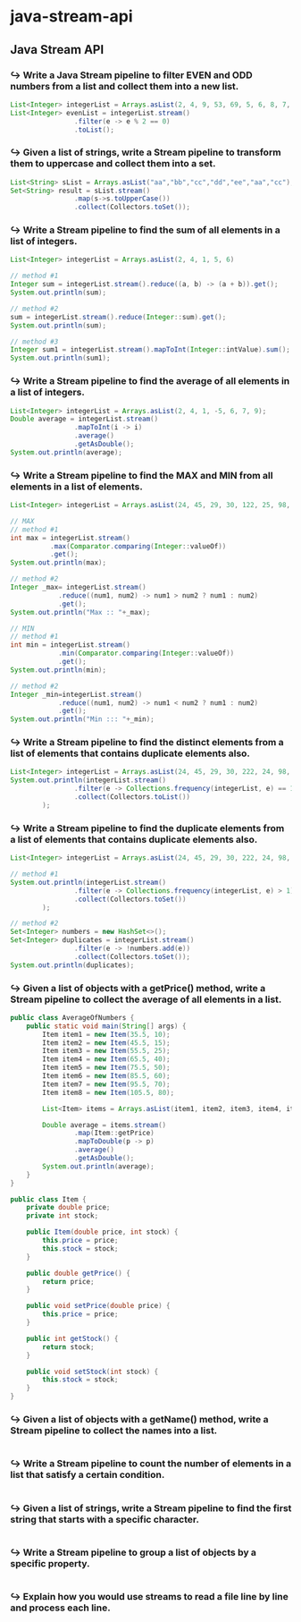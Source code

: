 # java-stream-api
## Java Stream API

### :arrow_right_hook: Write a Java Stream pipeline to filter EVEN and ODD numbers from a list and collect them into a new list.
```java
List<Integer> integerList = Arrays.asList(2, 4, 9, 53, 69, 5, 6, 8, 7, 13, 26, 76, 48);
List<Integer> evenList = integerList.stream()
                .filter(e -> e % 2 == 0)
                .toList();
```


### :arrow_right_hook: Given a list of strings, write a Stream pipeline to transform them to uppercase and collect them into a set.
```java
List<String> sList = Arrays.asList("aa","bb","cc","dd","ee","aa","cc");
Set<String> result = sList.stream()
                .map(s->s.toUpperCase())
                .collect(Collectors.toSet());
```


### :arrow_right_hook: Write a Stream pipeline to find the sum of all elements in a list of integers.
```java
List<Integer> integerList = Arrays.asList(2, 4, 1, 5, 6)

// method #1
Integer sum = integerList.stream().reduce((a, b) -> (a + b)).get();
System.out.println(sum);

// method #2
sum = integerList.stream().reduce(Integer::sum).get();
System.out.println(sum);

// method #3
Integer sum1 = integerList.stream().mapToInt(Integer::intValue).sum();
System.out.println(sum1);
```


### :arrow_right_hook: Write a Stream pipeline to find the average of all elements in a list of integers.
```java
List<Integer> integerList = Arrays.asList(2, 4, 1, -5, 6, 7, 9);
Double average = integerList.stream()
                .mapToInt(i -> i)
                .average()
                .getAsDouble();
System.out.println(average);
```


### :arrow_right_hook: Write a Stream pipeline to find the MAX and MIN from all elements in a list of elements.
```java
List<Integer> integerList = Arrays.asList(24, 45, 29, 30, 122, 25, 98, 63, 73, 45, 54, 60, 22, 36, 58);

// MAX
// method #1
int max = integerList.stream()
          .max(Comparator.comparing(Integer::valueOf))
          .get();
System.out.println(max);

// method #2
Integer _max= integerList.stream()
            .reduce((num1, num2) -> num1 > num2 ? num1 : num2)
            .get();
System.out.println("Max :: "+_max);

// MIN
// method #1
int min = integerList.stream()
            .min(Comparator.comparing(Integer::valueOf))
            .get();
System.out.println(min);

// method #2
Integer _min=integerList.stream()
            .reduce((num1, num2) -> num1 < num2 ? num1 : num2)
            .get();
System.out.println("Min ::: "+_min);
```


### :arrow_right_hook: Write a Stream pipeline to find the distinct elements from a list of elements that contains duplicate elements also.
```java
List<Integer> integerList = Arrays.asList(24, 45, 29, 30, 222, 24, 98, 230, 73, -45, 54, 60, 22, 30, 29);
System.out.println(integerList.stream()
                .filter(e -> Collections.frequency(integerList, e) == 1)
                .collect(Collectors.toList())
        );
```


### :arrow_right_hook: Write a Stream pipeline to find the duplicate elements from a list of elements that contains duplicate elements also.
```java
List<Integer> integerList = Arrays.asList(24, 45, 29, 30, 222, 24, 98, 230, 73, -45, 54, 60, 22, 30, 29);

// method #1
System.out.println(integerList.stream()
                .filter(e -> Collections.frequency(integerList, e) > 1)
                .collect(Collectors.toSet())
        );

// method #2
Set<Integer> numbers = new HashSet<>();
Set<Integer> duplicates = integerList.stream()
                .filter(e -> !numbers.add(e))
                .collect(Collectors.toSet());
System.out.println(duplicates);
```


### :arrow_right_hook: Given a list of objects with a getPrice() method, write a Stream pipeline to collect the average of all elements in a list.
```java
public class AverageOfNumbers {
    public static void main(String[] args) {
        Item item1 = new Item(35.5, 10);
        Item item2 = new Item(45.5, 15);
        Item item3 = new Item(55.5, 25);
        Item item4 = new Item(65.5, 40);
        Item item5 = new Item(75.5, 50);
        Item item6 = new Item(85.5, 60);
        Item item7 = new Item(95.5, 70);
        Item item8 = new Item(105.5, 80);

        List<Item> items = Arrays.asList(item1, item2, item3, item4, item5, item6, item7, item8);

        Double average = items.stream()
                .map(Item::getPrice)
                .mapToDouble(p -> p)
                .average()
                .getAsDouble();
        System.out.println(average);
    }
}

public class Item {
    private double price;
    private int stock;

    public Item(double price, int stock) {
        this.price = price;
        this.stock = stock;
    }

    public double getPrice() {
        return price;
    }

    public void setPrice(double price) {
        this.price = price;
    }

    public int getStock() {
        return stock;
    }

    public void setStock(int stock) {
        this.stock = stock;
    }
}
```


### :arrow_right_hook: Given a list of objects with a getName() method, write a Stream pipeline to collect the names into a list.
```java
```

### :arrow_right_hook: Write a Stream pipeline to count the number of elements in a list that satisfy a certain condition.
```java
```


### :arrow_right_hook: Given a list of strings, write a Stream pipeline to find the first string that starts with a specific character.
```java
```


### :arrow_right_hook: Write a Stream pipeline to group a list of objects by a specific property.
```java
```


### :arrow_right_hook: Explain how you would use streams to read a file line by line and process each line.
```java
```


